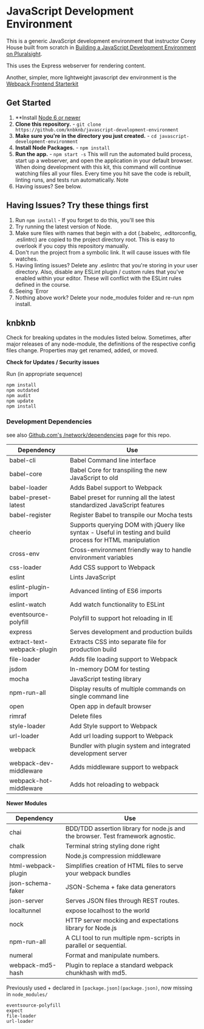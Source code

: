 # JavaScript Development Environment

This is a generic JavaScript development environment that instructor Corey House built from scratch in [Building a JavaScript Development Environment on Pluralsight](https://app.pluralsight.com/library/courses/javascript-development-environment/table-of-contents).

This uses the Express webserver for rendering content.

Another, simpler, more lightweight javascript dev environment is the [Webpack Frontend Starterkit](https://github.com/wbkd/webpack-starter)

## Get Started

1. \*\*Install [Node 6 or newer](http://nodejs.org/)
2. **Clone this repository.** - `git clone https://github.com/knbknb/javascript-development-environment`
3. **Make sure you're in the directory you just created.** - `cd javascript-development-environment`
4. **Install Node Packages.** - `npm install`
5. **Run the app.** - `npm start -s`
   This will run the automated build process, start up a webserver, and open the application in your default browser. When doing development with this kit, this command will continue watching files all your files. Every time you hit save the code is rebuilt, linting runs, and tests run automatically. Note
6. Having issues? See below.

## Having Issues? Try these things first

1. Run `npm install` - If you forget to do this, you'll see this
2. Try running the latest version of Node.
3. Make sure files with names that begin with a dot (.babelrc, .editorconfig, .eslintrc) are copied to the project directory root. This is easy to overlook if you copy this repository manually.
4. Don't run the project from a symbolic link. It will cause issues with file watches.
5. Having linting issues? Delete any .eslintrc that you're storing in your user directory. Also, disable any ESLint plugin / custom rules that you've enabled within your editor. These will conflict with the ESLint rules defined in the course.
6. Seeing `Error
7. Nothing above work? Delete your node_modules folder and re-run npm install.

## knbknb

Check for breaking updates in the modules listed below. Sometimes, after major releases of any node-module, the definitions of the respective config files change. Properties may get renamed, added, or moved.  

**Check for Updates / Security issues**

Run (in appropriate sequence)

    npm install
    npm outdated
    npm audit
    npm update
    npm install

### Development Dependencies

see also [Github.com's /network/dependencies](https://github.com/coryhouse/javascript-development-environment/network/dependencies) page for this repo.


| **Dependency**              | **Use**                                                                                                   |
| --------------------------- | --------------------------------------------------------------------------------------------------------- |
| babel-cli                   | Babel Command line interface                                                                              |
| babel-core                  | Babel Core for transpiling the new JavaScript to old                                                      |
| babel-loader                | Adds Babel support to Webpack                                                                             |
| babel-preset-latest         | Babel preset for running all the latest standardized JavaScript features                                  |
| babel-register              | Register Babel to transpile our Mocha tests                                                               |
| cheerio                     | Supports querying DOM with jQuery like syntax - Useful in testing and build process for HTML manipulation |
| cross-env                   | Cross-environment friendly way to handle environment variables                                            |
| css-loader                  | Add CSS support to Webpack                                                                                |
| eslint                      | Lints JavaScript                                                                                          |
| eslint-plugin-import        | Advanced linting of ES6 imports                                                                           |
| eslint-watch                | Add watch functionality to ESLint                                                                         |
| eventsource-polyfill        | Polyfill to support hot reloading in IE                                                                                                                             |
| express                     | Serves development and production builds                                                                  |
| extract-text-webpack-plugin | Extracts CSS into separate file for production build                                                      |
| file-loader                 | Adds file loading support to Webpack                                                                      |
| jsdom                       | In-memory DOM for testing                                                                                 |
| mocha                       | JavaScript testing library                                                                                |
| npm-run-all                 | Display results of multiple commands on single command line                                               |
| open                        | Open app in default browser                                                                               |
| rimraf                      | Delete files                                                                                              |
| style-loader                | Add Style support to Webpack                                                                              |
| url-loader                  | Add url loading support to Webpack                                                                        |
| webpack                     | Bundler with plugin system and integrated development server                                              |
| webpack-dev-middleware      | Adds middleware support to webpack                                                                        |
| webpack-hot-middleware      | Adds hot reloading to webpack                                                                             |

**Newer Modules**

| **Dependency**      | **Use**                                                                         |
| ------------------- | ------------------------------------------------------------------------------- |
| chai                | BDD/TDD assertion library for node.js and the browser. Test framework agnostic. |
| chalk               | Terminal string styling done right                                              |
| compression         | Node.js compression middleware                                                  |
| html-webpack-plugin | Simplifies creation of HTML files to serve your webpack bundles                 |
| json-schema-faker   | JSON-Schema + fake data generators                                              |
| json-server         | Serves JSON files through REST routes.                                          | , |
| localtunnel         | expose localhost to the world                                                   |
| nock                | HTTP server mocking and expectations library for Node.js                        | , |
| npm-run-all         | A CLI tool to run multiple npm-scripts in parallel or sequential.               |
| numeral             | Format and manipulate numbers.                                                  | , |
| webpack-md5-hash    | Plugin to replace a standard webpack chunkhash with md5.                        |

Previously used + declared in `[package.json](package.json)`, now missing in `node_modules/`

    eventsource-polyfill  
    expect  
    file-loader
    url-loader

